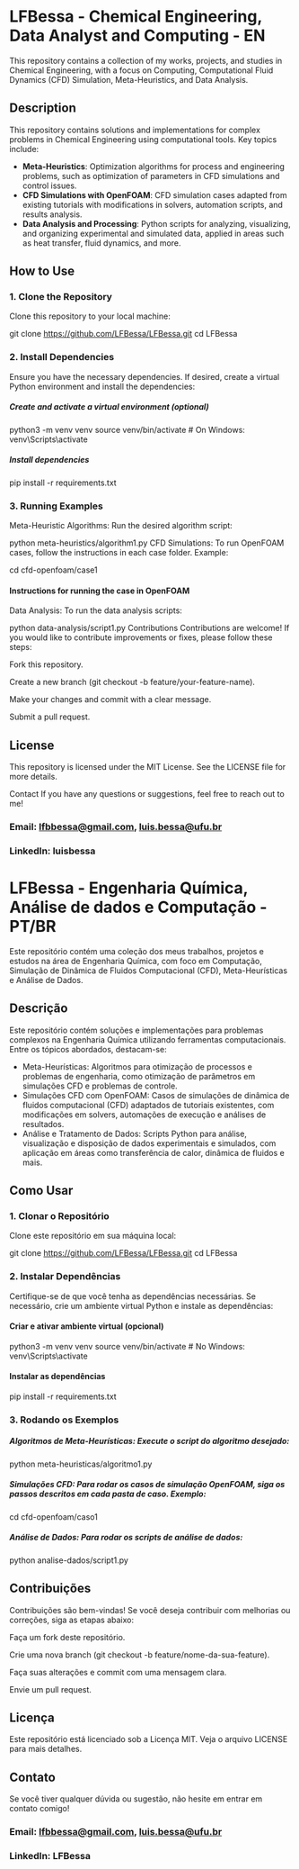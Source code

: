 # LFBessa - Chemical Engineering, Data Analyst and Computing - EN

This repository contains a collection of my works, projects, and studies in Chemical Engineering, with a focus on Computing, Computational Fluid Dynamics (CFD) Simulation, Meta-Heuristics, and Data Analysis.

## Description

This repository contains solutions and implementations for complex problems in Chemical Engineering using computational tools. Key topics include:

- **Meta-Heuristics**: Optimization algorithms for process and engineering problems, such as optimization of parameters in CFD simulations and control issues.
- **CFD Simulations with OpenFOAM**: CFD simulation cases adapted from existing tutorials with modifications in solvers, automation scripts, and results analysis.
- **Data Analysis and Processing**: Python scripts for analyzing, visualizing, and organizing experimental and simulated data, applied in areas such as heat transfer, fluid dynamics, and more.

## How to Use

### 1. Clone the Repository

Clone this repository to your local machine:

git clone https://github.com/LFBessa/LFBessa.git
cd LFBessa

### 2. Install Dependencies
Ensure you have the necessary dependencies. If desired, create a virtual Python environment and install the dependencies:
##### Create and activate a virtual environment (optional)
python3 -m venv venv
source venv/bin/activate  # On Windows: venv\Scripts\activate

##### Install dependencies
pip install -r requirements.txt

### 3. Running Examples
Meta-Heuristic Algorithms: Run the desired algorithm script:

python meta-heuristics/algorithm1.py
CFD Simulations: To run OpenFOAM cases, follow the instructions in each case folder. Example:

cd cfd-openfoam/case1
#### Instructions for running the case in OpenFOAM
Data Analysis: To run the data analysis scripts:

python data-analysis/script1.py
Contributions
Contributions are welcome! If you would like to contribute improvements or fixes, please follow these steps:

Fork this repository.

Create a new branch (git checkout -b feature/your-feature-name).

Make your changes and commit with a clear message.

Submit a pull request.

## License
This repository is licensed under the MIT License. See the LICENSE file for more details.

Contact
If you have any questions or suggestions, feel free to reach out to me!

### Email: lfbbessa@gmail.com, luis.bessa@ufu.br

### LinkedIn: luisbessa

# LFBessa - Engenharia Química, Análise de dados e Computação - PT/BR
Este repositório contém uma coleção dos meus trabalhos, projetos e estudos na área de Engenharia Química, com foco em Computação, Simulação de Dinâmica de Fluidos Computacional (CFD), Meta-Heurísticas e Análise de Dados.


## Descrição
Este repositório contém soluções e implementações para problemas complexos na Engenharia Química utilizando ferramentas computacionais. Entre os tópicos abordados, destacam-se:

- Meta-Heurísticas: Algoritmos para otimização de processos e problemas de engenharia, como otimização de parâmetros em simulações CFD e problemas de controle.
- Simulações CFD com OpenFOAM: Casos de simulações de dinâmica de fluidos computacional (CFD) adaptados de tutoriais existentes, com modificações em solvers, automações de execução e análises de resultados.
- Análise e Tratamento de Dados: Scripts Python para análise, visualização e disposição de dados experimentais e simulados, com aplicação em áreas como transferência de calor, dinâmica de fluidos e mais.

## Como Usar
### 1. Clonar o Repositório
Clone este repositório em sua máquina local:

git clone https://github.com/LFBessa/LFBessa.git
cd LFBessa
### 2. Instalar Dependências
Certifique-se de que você tenha as dependências necessárias. Se necessário, crie um ambiente virtual Python e instale as dependências:

#### Criar e ativar ambiente virtual (opcional)
python3 -m venv venv
source venv/bin/activate  # No Windows: venv\Scripts\activate

#### Instalar as dependências
pip install -r requirements.txt
### 3. Rodando os Exemplos
##### Algoritmos de Meta-Heurísticas: Execute o script do algoritmo desejado:

python meta-heuristicas/algoritmo1.py
##### Simulações CFD: Para rodar os casos de simulação OpenFOAM, siga os passos descritos em cada pasta de caso. Exemplo:

cd cfd-openfoam/caso1

##### Análise de Dados: Para rodar os scripts de análise de dados:

python analise-dados/script1.py
## Contribuições
Contribuições são bem-vindas! Se você deseja contribuir com melhorias ou correções, siga as etapas abaixo:

Faça um fork deste repositório.

Crie uma nova branch (git checkout -b feature/nome-da-sua-feature).

Faça suas alterações e commit com uma mensagem clara.

Envie um pull request.

## Licença
Este repositório está licenciado sob a Licença MIT. Veja o arquivo LICENSE para mais detalhes.

## Contato
Se você tiver qualquer dúvida ou sugestão, não hesite em entrar em contato comigo!

### Email: lfbbessa@gmail.com, luis.bessa@ufu.br

### LinkedIn: LFBessa


